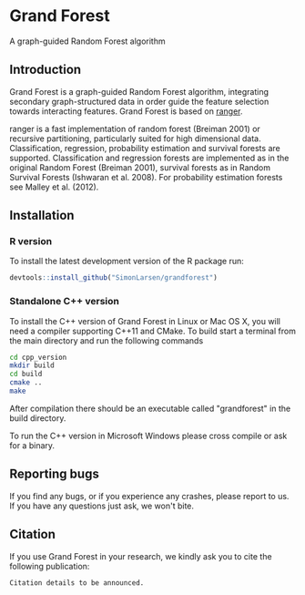 Grand Forest
============

A graph-guided Random Forest algorithm

## Introduction

Grand Forest is a graph-guided Random Forest algorithm, integrating secondary graph-structured data in order guide the feature selection towards interacting features. Grand Forest is based on [ranger](https://github.com/imbs-hl/ranger).

ranger is a fast implementation of random forest (Breiman 2001) or recursive partitioning, particularly suited for high dimensional data. Classification, regression, probability estimation and survival forests are supported. Classification and regression forests are implemented as in the original Random Forest (Breiman 2001), survival forests as in Random Survival Forests (Ishwaran et al. 2008). For probability estimation forests see Malley et al. (2012).

## Installation

### R version

To install the latest development version of the R package run:

```R
devtools::install_github("SimonLarsen/grandforest")
```

### Standalone C++ version

To install the C++ version of Grand Forest in Linux or Mac OS X, you will need a compiler supporting C++11 and CMake. To build start a terminal from the main directory and run the following commands

```bash
cd cpp_version
mkdir build
cd build
cmake ..
make
```

After compilation there should be an executable called "grandforest" in the build directory.

To run the C++ version in Microsoft Windows please cross compile or ask for a binary.

## Reporting bugs

If you find any bugs, or if you experience any crashes, please report to us. If you have any questions just ask, we won't bite.

## Citation

If you use Grand Forest in your research, we kindly ask you to cite the following publication:

    Citation details to be announced.
